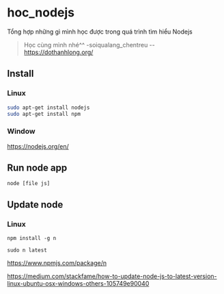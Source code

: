 # hoc_nodejs
Tổng hợp những gì mình học được trong quá trình tìm hiểu Nodejs
>Học cùng mình nhé^^
-soiqualang_chentreu
--https://dothanhlong.org/

## Install
### Linux
```bash
sudo apt-get install nodejs
sudo apt-get install npm
```

### Window
https://nodejs.org/en/

## Run node app
`node [file js]`

## Update node
### Linux

`npm install -g n`

 `sudo n latest`
 
 
 
 https://www.npmjs.com/package/n
 
 https://medium.com/stackfame/how-to-update-node-js-to-latest-version-linux-ubuntu-osx-windows-others-105749e90040
